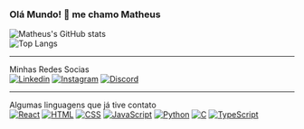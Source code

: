 ### Olá Mundo! 👋 me chamo Matheus
![Matheus's GitHub stats](https://github-readme-stats.vercel.app/api?username=MatheusHAF&hide=issues,contribs&show_icons=true&theme=dark)<br>![Top Langs](https://github-readme-stats.vercel.app/api/top-langs/?username=MatheusHAF&layout=compact&theme=dark)

___
Minhas Redes Socias <br>
[![Linkedin](https://img.shields.io/badge/LinkedIn-0077B5?style=for-the-badge&logo=linkedin&logoColor=white)](https://www.linkedin.com/in/matheus-francisco-a5bb1a218/)
[![Instagram](https://img.shields.io/badge/Instagram-E4405F?style=for-the-badge&logo=instagram&logoColor=white)](https://www.instagram.com/suec.mh/)
[![Discord](https://img.shields.io/badge/Discord-7289DA?style=for-the-badge&logo=discord&logoColor=white)](https://discord.com/users/suec_)

___
Algumas linguagens que já tive contato<br>
[![React]( 	https://img.shields.io/badge/React-20232A?style=for-the-badge&logo=react&logoColor=61DAFB)]()
[![HTML](https://img.shields.io/badge/HTML5-E34F26?style=for-the-badge&logo=html5&logoColor=white)]()
[![CSS](https://img.shields.io/badge/CSS3-1572B6?style=for-the-badge&logo=css3&logoColor=white)]()
[![JavaScript](https://img.shields.io/badge/JavaScript-323330?style=for-the-badge&logo=javascript&logoColor=F7DF1E)]()
[![Python](https://img.shields.io/badge/Python-14354C?style=for-the-badge&logo=python&logoColor=white)]()
[![C](https://img.shields.io/badge/C-00599C?style=for-the-badge&logo=c&logoColor=white)]()
[![TypeScript]([https://img.shields.io/badge/C-00599C?style=for-the-badge&logo=c&logoColor=white])]()
